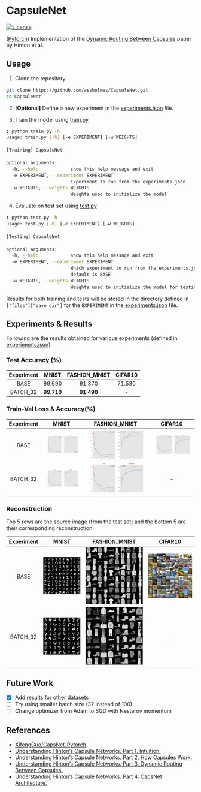 # CapsuleNet
[![License](https://img.shields.io/github/license/mashape/apistatus.svg?maxAge=2592000)](./LICENSE)

([Pytorch](https://pytorch.org)) Implementation of the [Dynamic Routing Between Capsules](https://arxiv.org/pdf/1710.09829.pdf) paper by Hinton et al.

## Usage

1. Clone the repository

``` sh
git clone https://github.com/wssholmes/CapsuleNet.git
cd CapsuleNet
```

2. **[Optional]** Define a new experiment in the [experiments.json](./experiments.json) file.

3. Train the model using [train.py](./train.py)

``` sh
❯ python train.py -h
usage: train.py [-h] [-e EXPERIMENT] [-w WEIGHTS]

[Training] CapsuleNet

optional arguments:
  -h, --help            show this help message and exit
  -e EXPERIMENT, --experiment EXPERIMENT
                        Experiment to run from the experiments.json
  -w WEIGHTS, --weights WEIGHTS
                        Weights used to initialize the model
```

4. Evaluate on test set using [test.py](./test.py)

``` sh
❯ python test.py -h
usage: test.py [-h] [-e EXPERIMENT] [-w WEIGHTS]

[Testing] CapsuleNet

optional arguments:
  -h, --help            show this help message and exit
  -e EXPERIMENT, --experiment EXPERIMENT
                        Which experiment to run from the experiments.json,
                        default is BASE
  -w WEIGHTS, --weights WEIGHTS
                        Weights used to initialize the model for testing.

```

Results for both training and tests will be stored in the directory defined in `["files"]["save_dir"]` for the `EXPERIMENT` in the [experiments.json](./experiments.json) file.

## Experiments & Results

Following are the results obtained for various experiments (defined in [experiments.json](./experiments.json))

### Test Accuracy (%)

Experiment | MNIST| FASHION_MNIST | CIFAR10 
:----------:|:----:|:-------------:|:-------:
BASE        |99.690|    91.370     |  71.530 
BATCH_32    |**99.710**|    **91.490**     |    -

### Train-Val Loss & Accuracy(%)

Experiment | MNIST | FASHION_MNIST | CIFAR10
:---------:|:-----:|:-------------:|:-------:
BASE | ![MNIST train-val loss & acc](./results/BASE_MNIST/plot.png) | ![FASHION MNIST train-val loss & acc](./results/BASE_FASHION_MNIST/plot.png) | ![CIFAR10 train-val loss & acc](./results/BASE_CIFAR10/plot.png) 
BATCH_32 | ![MNIST train-val loss & acc](./results/BATCH_32_MNIST/plot.png) | ![FASHION MNIST train-val loss & acc](./results/BATCH_32_FASHION_MNIST/plot.png) | - 

### Reconstruction

Top 5 rows are the source image (from the test set) and the bottom 5 are their corresponding reconstruction.

Experiment | MNIST | FASHION_MNIST | CIFAR10
:---------:|:-----:|:-------------:|:-------:
BASE | ![MNIST reconstruction](./results/BASE_MNIST/reconstruction.png) | ![FASHION MNIST reconstruction](./results/BASE_FASHION_MNIST/reconstruction.png) | ![CIFAR10 reconstruction](./results/BASE_CIFAR10/reconstruction.png)
BATCH_32 | ![MNIST reconstruction](./results/BATCH_32_MNIST/reconstruction.png) | ![FASHION MNIST reconstruction](./results/BATCH_32_FASHION_MNIST/reconstruction.png) | -

## Future Work

- [x] Add results for other datasets
- [ ] Try using smaller batch size (32 instead of 100)
- [ ] Change optimizer from Adam to SGD with Nesterov momentum

## References

* [XifengGuo/CapsNet-Pytorch](https://github.com/XifengGuo/CapsNet-Pytorch)
* [Understanding Hinton’s Capsule Networks. Part 1. Intuition.](https://pechyonkin.me/capsules-1/)
* [Understanding Hinton’s Capsule Networks. Part 2. How Capsules Work.](https://pechyonkin.me/capsules-2/)
* [Understanding Hinton’s Capsule Networks. Part 3. Dynamic Routing Between Capsules.](https://pechyonkin.me/capsules-3/)
* [Understanding Hinton’s Capsule Networks. Part 4. CapsNet Architecture.](https://pechyonkin.me/capsules-4/)
